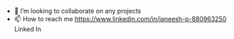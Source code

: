 - 💞️ I’m looking to collaborate on any projects
- 📫 How to reach me https://www.linkedin.com/in/janeesh-p-880963250 Linked In
  

<!---
janeeshgithub/janeeshgithub is a ✨ special ✨ repository because its `README.md` (this file) appears on your GitHub profile.
You can click the Preview link to take a look at your changes.
--->
